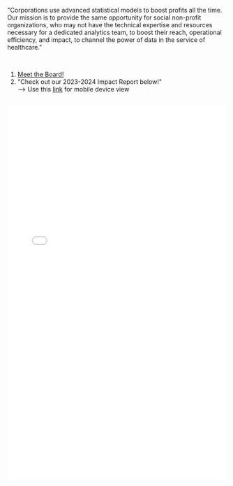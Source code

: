 
"Corporations use advanced statistical models to boost profits all the time. Our mission is to provide the same opportunity for social non-profit organizations, who may not have the technical expertise and resources necessary for a dedicated analytics team, to boost their reach, operational efficiency, and impact, to channel the power of data in the service of healthcare."

<br>

1. [Meet the Board!](https://www.canva.com/design/DAF5g0VdtSc/5E7U24FcHINLOpyQNCxAhQ/view?utm_content=DAF5g0VdtSc&utm_campaign=designshare&utm_medium=link&utm_source=editor)
2. "Check out our 2023-2024 Impact Report below!" <br>
--> Use this [link](https://drive.google.com/file/d/1dgNpSi_NPetYhZ_3SDsFyGYJ7p_Nuy9Z/view?usp=sharing) for mobile device view

<br>

<embed src="assets/Biokind_23_Impact_Report.pdf" type="application/pdf" width="100%" height="855">


